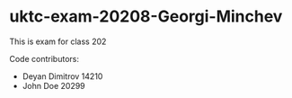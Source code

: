 # uktc-exam-20208-Georgi-Minchev

This is exam for class 202

Code contributors:
- Deyan Dimitrov 14210
- John Doe 20299


